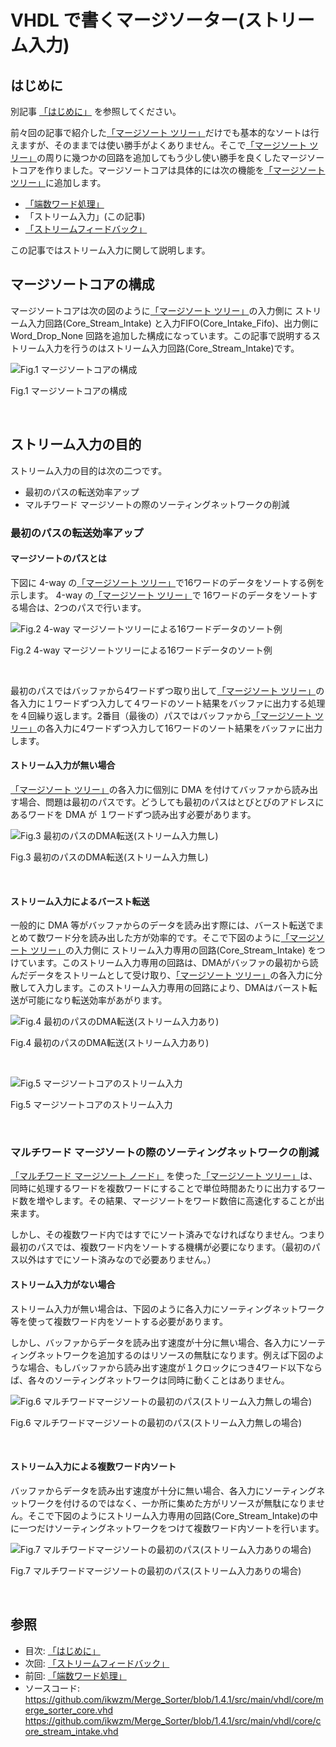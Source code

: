 
# VHDL で書くマージソーター(ストリーム入力)



## はじめに


別記事 [「はじめに」] を参照してください。

前々回の記事で紹介した[「マージソート ツリー」]だけでも基本的なソートは行えますが、そのままでは使い勝手がよくありません。そこで[「マージソート ツリー」]の周りに幾つかの回路を追加してもう少し使い勝手を良くしたマージソートコアを作りました。マージソートコアは具体的には次の機能を[「マージソート ツリー」]に追加します。
  * [「端数ワード処理」]	
  * 「ストリーム入力」(この記事)
  * [「ストリームフィードバック」]



この記事ではストリーム入力に関して説明します。




## マージソートコアの構成


マージソートコアは次の図のように[「マージソート ツリー」]の入力側に ストリーム入力回路(Core_Stream_Intake) と入力FIFO(Core_Intake_Fifo)、出力側にWord_Drop_None 回路を追加した構成になっています。この記事で説明するストリーム入力を行うのはストリーム入力回路(Core_Stream_Intake)です。


![Fig.1 マージソートコアの構成](image/11_merge_sort_core_2_1.jpg "Fig.1 マージソートコアの構成")

Fig.1 マージソートコアの構成

<br />




## ストリーム入力の目的


ストリーム入力の目的は次の二つです。
  * 最初のパスの転送効率アップ
  * マルチワード マージソートの際のソーティングネットワークの削減


### 最初のパスの転送効率アップ



#### マージソートのパスとは


下図に 4-way の[「マージソート ツリー」]で16ワードのデータをソートする例を示します。 4-way の[「マージソート ツリー」]で 16ワードのデータをソートする場合は、2つのパスで行います。


![Fig.2 4-way マージソートツリーによる16ワードデータのソート例](image/11_merge_sort_core_2_2.jpg "Fig.2 4-way マージソートツリーによる16ワードデータのソート例")

Fig.2 4-way マージソートツリーによる16ワードデータのソート例

<br />

最初のパスではバッファから4ワードずつ取り出して[「マージソート ツリー」]の各入力に１ワードずつ入力して４ワードのソート結果をバッファに出力する処理を４回繰り返します。2番目（最後の）パスではバッファから[「マージソート ツリー」]の各入力に4ワードずつ入力して16ワードのソート結果をバッファに出力します。




#### ストリーム入力が無い場合


[「マージソート ツリー」]の各入力に個別に DMA を付けてバッファから読み出す場合、問題は最初のパスです。どうしても最初のパスはとびとびのアドレスにあるワードを DMA が １ワードずつ読み出す必要があります。




![Fig.3 最初のパスのDMA転送(ストリーム入力無し)](image/11_merge_sort_core_2_3.jpg "Fig.3 最初のパスのDMA転送(ストリーム入力無し)")

Fig.3 最初のパスのDMA転送(ストリーム入力無し)

<br />




#### ストリーム入力によるバースト転送


一般的に DMA 等がバッファからのデータを読み出す際には、バースト転送でまとめて数ワード分を読み出した方が効率的です。そこで下図のように[「マージソート ツリー」]の入力側に ストリーム入力専用の回路(Core_Stream_Intake) をつけています。このストリーム入力専用の回路は、DMAがバッファの最初から読んだデータをストリームとして受け取り、[「マージソート ツリー」]の各入力に分散して入力します。このストリーム入力専用の回路により、DMAはバースト転送が可能になり転送効率があがります。


![Fig.4 最初のパスのDMA転送(ストリーム入力あり)](image/11_merge_sort_core_2_4.jpg "Fig.4 最初のパスのDMA転送(ストリーム入力あり)")

Fig.4 最初のパスのDMA転送(ストリーム入力あり)

<br />


![Fig.5 マージソートコアのストリーム入力](image/11_merge_sort_core_2_5.jpg "Fig.5 マージソートコアのストリーム入力")

Fig.5 マージソートコアのストリーム入力

<br />




### マルチワード マージソートの際のソーティングネットワークの削減


[「マルチワード マージソート ノード」] を使った[「マージソート ツリー」]は、同時に処理するワードを複数ワードにすることで単位時間あたりに出力するワード数を増やします。その結果、マージソートをワード数倍に高速化することが出来ます。

しかし、その複数ワード内ではすでにソート済みでなければなりません。つまり最初のパスでは、複数ワード内をソートする機構が必要になります。（最初のパス以外はすでにソート済みなので必要ありません。）


#### ストリーム入力がない場合


ストリーム入力が無い場合は、下図のように各入力にソーティングネットワーク等を使って複数ワード内をソートする必要があります。

しかし、バッファからデータを読み出す速度が十分に無い場合、各入力にソーティングネットワークを追加するのはリソースの無駄になります。例えば下図のような場合、もしバッファから読み出す速度が１クロックにつき4ワード以下ならば、各々のソーティングネットワークは同時に動くことはありません。


![Fig.6 マルチワードマージソートの最初のパス(ストリーム入力無しの場合)](image/11_merge_sort_core_2_6.jpg "Fig.6 マルチワードマージソートの最初のパス(ストリーム入力無しの場合)")

Fig.6 マルチワードマージソートの最初のパス(ストリーム入力無しの場合)

<br />








#### ストリーム入力による複数ワード内ソート


バッファからデータを読み出す速度が十分に無い場合、各入力にソーティングネットワークを付けるのではなく、一か所に集めた方がリソースが無駄になりません。そこで下図のようにストリーム入力専用の回路(Core_Stream_Intake)の中に一つだけソーティングネットワークをつけて複数ワード内ソートを行います。


![Fig.7 マルチワードマージソートの最初のパス(ストリーム入力ありの場合)](image/11_merge_sort_core_2_7.jpg "Fig.7 マルチワードマージソートの最初のパス(ストリーム入力ありの場合)")

Fig.7 マルチワードマージソートの最初のパス(ストリーム入力ありの場合)

<br />


## 参照

* 目次: [「はじめに」]
* 次回: [「ストリームフィードバック」]
* 前回: [「端数ワード処理」]
* ソースコード:   
https://github.com/ikwzm/Merge_Sorter/blob/1.4.1/src/main/vhdl/core/merge_sorter_core.vhd   
https://github.com/ikwzm/Merge_Sorter/blob/1.4.1/src/main/vhdl/core/core_stream_intake.vhd

 


[「はじめに」]: ./01_introduction.md "「VHDL で書くマージソーター(はじめに)」"
[「ワードの定義」]: ./02_word_package.md "「VHDL で書くマージソーター(ワードの定義)」"
[「ワード比較器」]: ./03_word_compare.md "「VHDL で書くマージソーター(ワード比較器)」"
[「ソーティングネットワーク(コアパッケージ)」]: ./04_sorting_network.md "「VHDL で書くソーティングネットワーク(コアパッケージ)」"
[「ソーティングネットワーク(バイトニックマージソート)」]: ./05_bitonic_sorter.md "「VHDL で書くソーティングネットワーク(バイトニックマージソート)」"
[「ソーティングネットワーク(バッチャー奇偶マージソート)」]: ./06_oddeven_sorter.md "「VHDL で書くソーティングネットワーク(バッチャー奇偶マージソート)」"
[「シングルワード マージソート ノード」]: ./07_merge_sort_node_single.md "「VHDL で書くマージソーター(シングルワード マージソート ノード)」"
[「マルチワード マージソート ノード」]: ./08_merge_sort_node_multi.md "「VHDL で書くマージソーター(マルチワード マージソート ノード)」"
[「マージソート ツリー」]: ./09_merge_sort_tree.md "「VHDL で書くマージソーター(マージソート ツリー)」"
[「端数ワード処理」]: ./10_merge_sort_core_1.md "「VHDL で書くマージソーター(端数ワード処理)」"
[「ストリーム入力」]: ./11_merge_sort_core_2.md "「VHDL で書くマージソーター(ストリーム入力)」"
[「ストリームフィードバック」]: ./12_merge_sort_core_3.md "「VHDL で書くマージソーター(ストリームフィードバック)」"
[「ArgSort IP」]: ./13_argsort.md "「VHDL で書くマージソーター(ArgSort IP)」"
[「ArgSort-Ultra96」]: https://github.com/ikwzm/ArgSort-Ultra96/blob/1.2.1/doc/ja/argsort-ultra96.md "「VHDL で書くマージソーター(ArgSort-Ultra96)」"
[「ArgSort-Kv260」]: https://github.com/ikwzm/ArgSort-Kv260/blob/1.2.1/doc/ja/argsort-Kv260.md "「VHDL で書くマージソーター(ArgSort-Kv260)」"
[ACRi]: https://www.acri.c.titech.ac.jp/wp "アダプティブコンピューティング研究推進体(ACRi)"
[アダプティブコンピューティング研究推進体(ACRi)]: https://www.acri.c.titech.ac.jp/wp "アダプティブコンピューティング研究推進体(ACRi)"
[「FPGAを使って基本的なアルゴリズムのソーティングを劇的に高速化(1)」]: https://www.acri.c.titech.ac.jp/wordpress/archives/132 "「FPGAを使って基本的なアルゴリズムのソーティングを劇的に高速化(1)」"
[「FPGAを使って基本的なアルゴリズムのソーティングを劇的に高速化(2)」]: https://www.acri.c.titech.ac.jp/wordpress/archives/501 "「FPGAを使って基本的なアルゴリズムのソーティングを劇的に高速化(2)」"
[「FPGAを使って基本的なアルゴリズムのソーティングを劇的に高速化(3)」]: https://www.acri.c.titech.ac.jp/wordpress/archives/2393 "「FPGAを使って基本的なアルゴリズムのソーティングを劇的に高速化(3)」"
[「FPGAを使って基本的なアルゴリズムのソーティングを劇的に高速化(4)」]: https://www.acri.c.titech.ac.jp/wordpress/archives/3888 "「FPGAを使って基本的なアルゴリズムのソーティングを劇的に高速化(4)」"
[「FPGAを使って基本的なアルゴリズムのソーティングを劇的に高速化(5)」]: https://www.acri.c.titech.ac.jp/wordpress/archives/4713 "「FPGAを使って基本的なアルゴリズムのソーティングを劇的に高速化(5)」"
